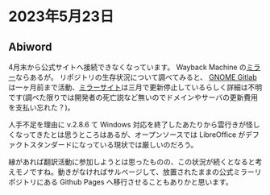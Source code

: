 # 2023年5月23日

## Abiword

4月末から公式サイトへ接続できなくなっています。 Wayback Machine の[ミラー](https://web.archive.org/web/20230000000000*/www.abisource.com)ならあるが。
リポジトリの生存状況について調べてみると、 [GNOME Gitlab](https://gitlab.gnome.org/World/AbiWord) は一ヶ月前まで活動、[ミラーサイト](https://github.com/AbiWord)は三月で更新停止しているらしく詳細は不明です(調べた限りでは開発者の死亡説など無いのでドメインやサーバの更新費用を支払い忘れた？)。

人手不足を理由に v.2.8.6 て Windows 対応を終了したあたりから雲行きが怪しくなってきたとは思うところはあるが、オープンソースでは LibreOffice がデファクトスタンダードになっている現状では厳しいのだろう。

縁があれば翻訳活動に参加しようとは思ったものの、この状況が続くとなると考えモノですね。動きがなければサルベージして、放置されたままの公式ミラーリポジトリにある Github Pages へ移行させることもありかと思います。
